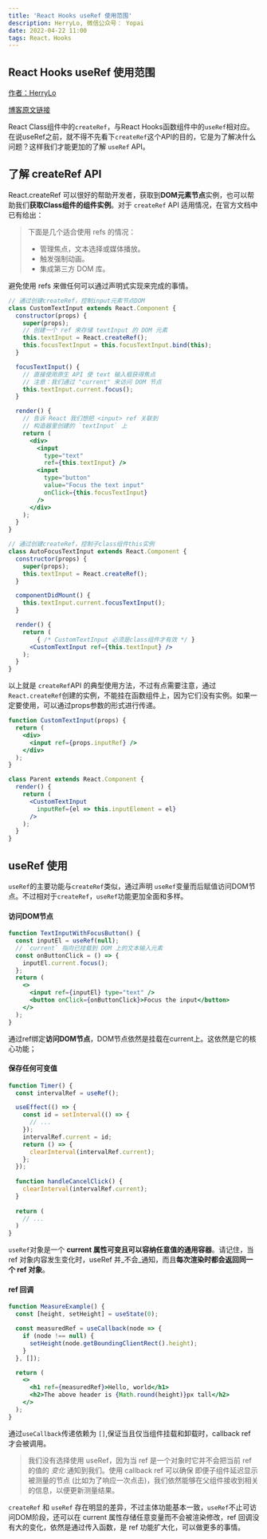 ```yaml
---
title: 'React Hooks useRef 使用范围'
description: HerryLo, 微信公众号： Yopai
date: 2022-04-22 11:00
tags: React，Hooks
---
```


## React Hooks useRef 使用范围

[作者：HerryLo](https://github.com/HerryLo)

[博客原文链接](https://github.com/AttemptWeb/Record/issues/33)

React Class组件中的`createRef`，与React Hooks函数组件中的`useRef`相对应。在说useRef之前，就不得不先看下`createRef`这个API的目的，它是为了解决什么问题？这样我们才能更加的了解 `useRef` API。
<a name="kO4WA"></a>
## 了解 createRef API
React.createRef 可以很好的帮助开发者，获取到**DOM元素节点**实例，也可以帮助我们**获取Class组件的组件实例**。对于 `createRef` API 适用情况，在官方文档中已有给出：

> 下面是几个适合使用 refs 的情况：
> - 管理焦点，文本选择或媒体播放。
> - 触发强制动画。
> - 集成第三方 DOM 库。
> 
避免使用 refs 来做任何可以通过声明式实现来完成的事情。

```jsx
// 通过创建createRef，控制input元素节点DOM
class CustomTextInput extends React.Component {
  constructor(props) {
    super(props);
    // 创建一个 ref 来存储 textInput 的 DOM 元素
    this.textInput = React.createRef();
    this.focusTextInput = this.focusTextInput.bind(this);
  }

  focusTextInput() {
    // 直接使用原生 API 使 text 输入框获得焦点
    // 注意：我们通过 "current" 来访问 DOM 节点
    this.textInput.current.focus();
  }

  render() {
    // 告诉 React 我们想把 <input> ref 关联到
    // 构造器里创建的 `textInput` 上
    return (
      <div>
        <input
          type="text"
          ref={this.textInput} />
        <input
          type="button"
          value="Focus the text input"
          onClick={this.focusTextInput}
        />
      </div>
    );
  }
}

// 通过创建createRef，控制子class组件this实例
class AutoFocusTextInput extends React.Component {
  constructor(props) {
    super(props);
    this.textInput = React.createRef();
  }

  componentDidMount() {
    this.textInput.current.focusTextInput();
  }

  render() {
    return (
        { /* CustomTextInput 必须是class组件才有效 */ }
      <CustomTextInput ref={this.textInput} />
    );
  }
}
```
以上就是 `createRef`API 的典型使用方法，不过有点需要注意，通过`React.createRef`创建的实例，不能挂在函数组件上，因为它们没有实例。如果一定要使用，可以通过props参数的形式进行传递。
```jsx
function CustomTextInput(props) {
  return (
    <div>
      <input ref={props.inputRef} />
    </div>
  );
}

class Parent extends React.Component {
  render() {
    return (
      <CustomTextInput
        inputRef={el => this.inputElement = el}
      />
    );
  }
}
```
<a name="cg1hs"></a>
## useRef 使用
`useRef`的主要功能与`createRef`类似，通过声明 `useRef`变量而后赋值访问DOM节点。不过相对于`createRef`，`useRef`功能更加全面和多样。

<a name="j6vLd"></a>
#### **访问DOM节点**
```jsx
function TextInputWithFocusButton() {
  const inputEl = useRef(null);
  // `current` 指向已挂载到 DOM 上的文本输入元素
  const onButtonClick = () => {
    inputEl.current.focus();
  };
  return (
    <>
      <input ref={inputEl} type="text" />
      <button onClick={onButtonClick}>Focus the input</button>
    </>
  );
}
```
通过ref绑定**访问DOM节点**，DOM节点依然是挂载在current上。这依然是它的核心功能；

<a name="vFY4O"></a>
#### 保存任何可变值
```jsx
function Timer() {
  const intervalRef = useRef();

  useEffect(() => {
    const id = setInterval(() => {
      // ...
    });
    intervalRef.current = id;
    return () => {
      clearInterval(intervalRef.current);
    };
  });
  
  function handleCancelClick() {
    clearInterval(intervalRef.current);
  }
  
  return (
  	// ...
  )
}
```
`useRef`对象是一个 **current 属性可变且可以容纳任意值的通用容器**。请记住，当 ref 对象内容发生变化时，useRef 并_不会_通知，而且**每次渲染时都会返回同一个 ref 对象**。

<a name="Mg1xA"></a>
#### ref 回调
```jsx
function MeasureExample() {
  const [height, setHeight] = useState(0);

  const measuredRef = useCallback(node => {
    if (node !== null) {
      setHeight(node.getBoundingClientRect().height);
    }
  }, []);

  return (
    <>
      <h1 ref={measuredRef}>Hello, world</h1>
      <h2>The above header is {Math.round(height)}px tall</h2>
    </>
  );
}
```
通过`useCallback`传递依赖为 `[]`,保证当且仅当组件挂载和卸载时，callback ref 才会被调用。
> 我们没有选择使用 useRef，因为当 ref 是一个对象时它并不会把当前 ref 的值的 _变化_ 通知到我们。使用 callback ref 可以确保 即便子组件延迟显示被测量的节点 (比如为了响应一次点击)，我们依然能够在父组件接收到相关的信息，以便更新测量结果。


`createRef` 和 `useRef` 存在明显的差异，不过主体功能基本一致，`useRef`不止可访问DOM阶段，还可以在 current 属性存储任意变量而不会被渲染修改，ref 回调没有大的变化，依然是通过传入函数，是 ref 功能扩大化，可以做更多的事情。
